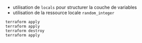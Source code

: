 * utilisation de `locals` pour structurer la couche de variables
* utilisation de la ressource locale `random_integer`

```
terraform apply
terraform apply
terraform destroy
terraform apply
```
